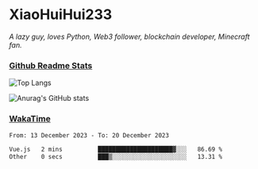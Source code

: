 # XiaoHuiHui233

*A lazy guy, loves Python, Web3 follower, blockchain developer, Minecraft fan.*

### [Github Readme Stats](https://github.com/anuraghazra/github-readme-stats)

![Top Langs](https://github-readme-stats.vercel.app/api/top-langs/?username=XiaoHuiHui233&layout=compact&theme=github_dark)

![Anurag's GitHub stats](https://github-readme-stats.vercel.app/api?username=XiaoHuiHui233&show_icons=true&theme=github_dark)

### [WakaTime](https://wakatime.com)

<!--START_SECTION:waka-->

```txt
From: 13 December 2023 - To: 20 December 2023

Vue.js   2 mins          █████████████████████▓░░░   86.69 %
Other    0 secs          ███▒░░░░░░░░░░░░░░░░░░░░░   13.31 %
```

<!--END_SECTION:waka-->
